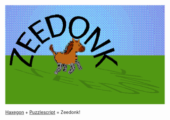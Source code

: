 <img src="images/main.png">

<a href="https://github.com/terrycavanagh/haxegon/">Haxegon</a> + <a href="https://github.com/increpare/PuzzleScript">Puzzlescript</a> = Zeedonk!
